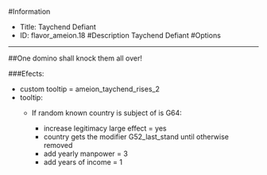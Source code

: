 #Information
 - Title: Taychend Defiant
 - ID: flavor_ameion.18
#Description
Taychend Defiant
#Options

___
##One domino shall knock them all over!

###Efects:<ul><li>custom tooltip = ameion_taychend_rises_2</li><li>tooltip:</li><ul><li>If random known country is subject of is G64:</li><ul><li>increase legitimacy large effect = yes</li><li>country gets the modifier G52_last_stand until otherwise removed</li><li>add yearly manpower = 3</li><li>add years of income = 1</li></ul></ul></ul>
